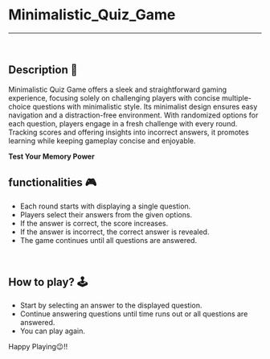 # **Minimalistic_Quiz_Game** 

---

<br>

## **Description 📃**

Minimalistic Quiz Game offers a sleek and straightforward gaming experience, focusing solely on challenging players with concise multiple-choice questions with minimalistic style. Its minimalist design ensures easy navigation and a distraction-free environment. With randomized options for each question, players engage in a fresh challenge with every round. Tracking scores and offering insights into incorrect answers, it promotes learning while keeping gameplay concise and enjoyable.

**Test Your Memory Power**

## **functionalities 🎮**

- Each round starts with displaying a single question.
- Players select their answers from the given options.
- If the answer is correct, the score increases.
- If the answer is incorrect, the correct answer is revealed.
- The game continues until all questions are answered.

<br>

## **How to play? 🕹️**

- Start by selecting an answer to the displayed question.
- Continue answering questions until time runs out or all questions are answered.
- You can play again.

Happy Playing😉!!

<br>
